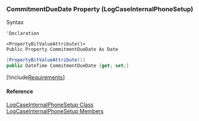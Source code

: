 ﻿### CommitmentDueDate Property (LogCaseInternalPhoneSetup)

Syntax

```vbnet
'Declaration

<PropertyBitValueAttribute()>
Public Property CommitmentDueDate As Date
```

```csharp
[PropertyBitValueAttribute()]
public DateTime CommitmentDueDate {get; set;}
```

[!include[Requirements](../partials/requirements.md)]

#### Reference

[LogCaseInternalPhoneSetup Class](FChoice.Toolkits.Clarify~FChoice.Toolkits.Clarify.Support.LogCaseInternalPhoneSetup.md)  
[LogCaseInternalPhoneSetup Members](FChoice.Toolkits.Clarify~FChoice.Toolkits.Clarify.Support.LogCaseInternalPhoneSetup_members.md)